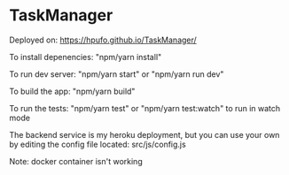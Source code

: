 # TaskManager

Deployed on: https://hpufo.github.io/TaskManager/

To install depenencies: "npm/yarn install"

To run dev server: "npm/yarn start" or "npm/yarn run dev"

To build the app: "npm/yarn build"

To run the tests: "npm/yarn test" or "npm/yarn test:watch" to run in watch mode

The backend service is my heroku deployment, but you can use your own by editing the config file located: src/js/config.js

Note: docker container isn't working